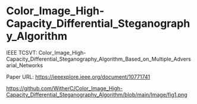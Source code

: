 # Color_Image_High-Capacity_Differential_Steganography_Algorithm
IEEE TCSVT: Color_Image_High-Capacity_Differential_Steganography_Algorithm_Based_on_Multiple_Adversarial_Networks

Paper URL: https://ieeexplore.ieee.org/document/10771741

https://github.com/WitherC/Color_Image_High-Capacity_Differential_Steganography_Algorithm/blob/main/Image/fig1.png
